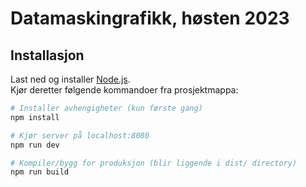 # Datamaskingrafikk, høsten 2023

## Installasjon
Last ned og installer [Node.js](https://nodejs.org/en/download/).
<br>
Kjør deretter følgende kommandoer fra prosjektmappa:

``` bash
# Installer avhengigheter (kun første gang)
npm install

# Kjør server på localhost:8080
npm run dev

# Kompiler/bygg for produksjon (blir liggende i dist/ directory)
npm run build
```
